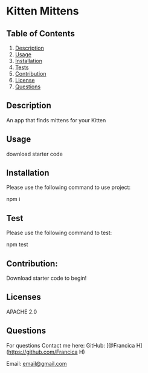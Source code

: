 # Kitten Mittens

 
## Table of Contents
1. [Description](#Description)
1. [Usage](#Usage)
1. [Installation](#Installation)
1. [Tests](#Tests)
1. [Contribution](#Contribution)
1. [License](#License)
1. [Questions](#Questions)


## Description
An app that finds mittens for your Kitten

  
## Usage
download starter code


## Installation
Please use the following command to use project:
 
npm i


## Test 
Please use the following command to test:
  
  npm test


## Contribution:

  Download starter code to begin!

  
## Licenses
  APACHE 2.0


## Questions
  For questions Contact me here: 
  GitHub: [@Francica H](https://github.com/Francica H)
  
  Email: email@gmail.com

